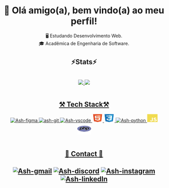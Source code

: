 
<div align="center">
<h1>👋 Olá amigo(a), bem vindo(a) ao meu perfil! </h1>

🖥️ Estudando Desenvolvimento Web. 
<br>
🎓 Acadêmica de Engenharia de Software. 
  
<h2>⚡Stats⚡</h2>
<br>

</div>

<div align="center" display="inline-block">
  <a href="https://github.com/ashcoelho">
  <img height="180em" src="https://github-readme-stats.vercel.app/api?username=ashcoelho&show_icons=true&theme=react&include_all_commits=true&count_private=true"/>
  <img height="180em" src="https://github-readme-stats.vercel.app/api/top-langs/?username=ashcoelho&layout=compact&langs_count=7&theme=react" />
</div>
<br>
<h2 align="center" >⚒️ Tech Stack⚒️</h2>

<div align="center"> 
  <img alt="Ash-figma" height="25" width="33" src="https://cdn.jsdelivr.net/gh/devicons/devicon@latest/icons/figma/figma-original.svg" />       
  <img alt="ash-git" height="25" width="33" src="https://cdn.jsdelivr.net/gh/devicons/devicon/icons/git/git-original.svg" />       
  <img alt="Ash-vscode" height="25" width="33" src="https://cdn.jsdelivr.net/gh/devicons/devicon/icons/vscode/vscode-original.svg" />
  <img  alt="Ash-HTML" height="25" width="33" src="https://raw.githubusercontent.com/devicons/devicon/master/icons/html5/html5-original.svg">
  <img  alt="Ash-CSS" height="25" width="33" src="https://raw.githubusercontent.com/devicons/devicon/master/icons/css3/css3-original.svg">
  <img  alt="Ash-python" height="25" width="33" src="https://cdn.jsdelivr.net/gh/devicons/devicon@latest/icons/python/python-original.svg">
  <img  alt="Ash-Js" height="25" width="33" src="https://raw.githubusercontent.com/devicons/devicon/master/icons/javascript/javascript-plain.svg"> 
  <img  alt="Ash-Js" height="35" width="43" src="https://raw.githubusercontent.com/devicons/devicon/master/icons/php/php-original.svg"> 
  
  
</div>
<br>
<div align="center">
  <h2>📱 Contact 📱 <h2>
    <a href="mailto:ashlakarina02@gmail.com."><img alt="Ash-gmail" src="https://img.shields.io/badge/Gmail-D14836?style=for-the-badge&logo=gmail&logoColor=white" target="_blank"></a>
    <a href="https://discord.com/channels/@me" ><img alt="Ash-discord" src="https://img.shields.io/badge/Discord-7289DA?style=for-the-badge&logo=discord&logoColor=white" target="_blank"></a>
    <a href="https://www.instagram.com/ashcoelho_" ><img alt="Ash-instagram" src="https://img.shields.io/badge/Instagram-E4405F?style=for-the-badge&logo=instagram&logoColor=white" target="_blank"></a>
    <a href="https://www.linkedin.com/in/ashlacoelho" ><img alt="Ash-linkedIn" src="https://img.shields.io/badge/LinkedIn-0077B5?style=for-the-badge&logo=linkedin&logoColor=white" target="_blank"></a>
    
   
    
</div>

  
</div>

